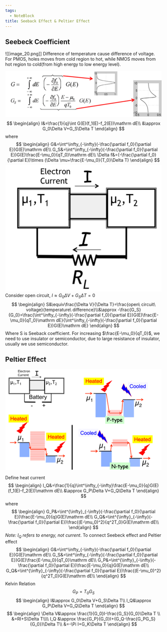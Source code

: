 ```yaml
---
tags:
  - NoteBlock
title: Seeback Effect & Peltier Effect
---
```

## Seebeck Coefficient
![[image_20.png]]
Difference of temperature cause difference of voltage.
For PMOS, holes moves from cold region to hot, while NMOS moves from hot region to cold(from high energy to low energy level).

![](_image/纳米电子学_image_18.jpeg)
$$
\begin{align}
I&=\frac{1}{q}\int G(E)(f_1(E)-f_2(E))\mathrm dE\\
&\approx G_0\Delta V+G_S\Delta T
\end{align}
$$
where
$$
\begin{align}
G&=\int^\infty_{-\infty}(-\frac{\partial f_0}{\partial E})G(E)\mathrm dE\\
G_S&=\int^\infty_{-\infty}(-\frac{\partial f_0}{\partial E})G(E)\frac{E-\mu_0}{qT_0}\mathrm dE\\
\Delta f&=(-\frac{\partial f_0}{\partial E})\times (\Delta \mu+\frac{E-\mu_0}{T_0}\Delta T)
\end{align}
$$
![](_image/纳米电子学_image_19.jpeg)
Consider open circuit, $I\approx G_0\Delta V+G_S\Delta T= 0$
$$
\begin{align}
S&\equiv\frac{\Delta V}{\Delta T}=\frac{open\ circuit\ voltage}{temperature\ difference}\\&\approx -\frac{G_S}{G_0}=\frac{\int^\infty_{-\infty}(-\frac{\partial f_0}{\partial E})G(E)\frac{E-\mu_0}{qT_0}\mathrm dE}{\int^\infty_{-\infty}(-\frac{\partial f_0}{\partial E})G(E)\mathrm dE}
\end{align}
$$
Where S is Seeback coefficient.
For increasing $\frac{E-\mu_0}{qT_0}$, we need to use insulator or semiconductor, due to large resistance of insulator, usually we use semiconductor.
## Peltier Effect
![](_image/纳米电子学_image_20.jpeg)



Define heat current 
$$
\begin{align}
I_Q&=\frac{1}{q}\int^\infty_{-\infty}\frac{E-\mu_0}{q}G(E)(f_1(E)-f_2(E))\mathrm dE\\
&\approx G_P\Delta V+G_Q\Delta T
\end{align}
$$
where 
$$
\begin{align}
G_P&=\int^{\infty}_{-\infty}(-\frac{\partial f_0}{\partial E})\frac{E-\mu_0}{q}G(E)\mathrm dE\\
G_Q&=\int^{\infty}_{-\infty}(-\frac{\partial f_0}{\partial E})\frac{(E-\mu_0)^2}{q^2T_0}G(E)\mathrm dE\\
\end{align}
$$
_Note: $I_Q$ refers to energy, not current_.
To connect Seebeck effect and Peltier effect
$$
\begin{align}
G&=\int^\infty_{-\infty}(-\frac{\partial f_0}{\partial E})G(E)\mathrm dE\\
G_S&=\int^\infty_{-\infty}(-\frac{\partial f_0}{\partial E})G(E)\frac{E-\mu_0}{qT_0}\mathrm dE\\
G_P&=\int^{\infty}_{-\infty}(-\frac{\partial f_0}{\partial E})\frac{E-\mu_0}{q}G(E)\mathrm dE\\
G_Q&=\int^{\infty}_{-\infty}(-\frac{\partial f_0}{\partial E})\frac{(E-\mu_0)^2}{q^2T_0}G(E)\mathrm dE\\
\end{align}
$$
Kelvin Relation
$$
G_P=T_0G_S
$$
$$
\begin{align}
I&\approx G_0\Delta V+G_S\Delta T\\
I_Q&\approx G_P\Delta V+G_Q\Delta T
\end{align}
$$
$$
\begin{align}
\Delta V&\approx \frac{1}{G_0}I-\frac{G_S}{G_0}\Delta T \\
&=RI+S\Delta T\\\\
I_Q &\approx \frac{G_P}{G_0}I+(G_Q-\frac{G_PG_S}{G_0})\Delta T\\
&=-\Pi I+G_K\Delta T
\end{align}
$$



